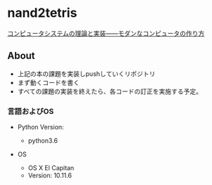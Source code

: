 # nand2tetris

[コンピュータシステムの理論と実装――モダンなコンピュータの作り方](https://www.oreilly.co.jp/books/9784873117126/#toc)

## About

- 上記の本の課題を実装しpushしていくリポジトリ
- まず動くコードを書く
- すべての課題の実装を終えたら、各コードの訂正を実施する予定。


### 言語およびOS

- Python Version:
  - python3.6

- OS
  - OS X El Capitan
  - Version: 10.11.6
